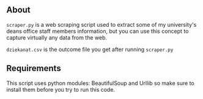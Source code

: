 ## About

`scraper.py` is a web scraping script used to extract some of my university's deans office staff members information, but you can use this concept to capture virtually any data from the web.

`dziekanat.csv` is the outcome file you get after running `scraper.py`

## Requirements

This script uses python modules: BeautifulSoup and Urllib so make sure to install them before you try to run this code.
